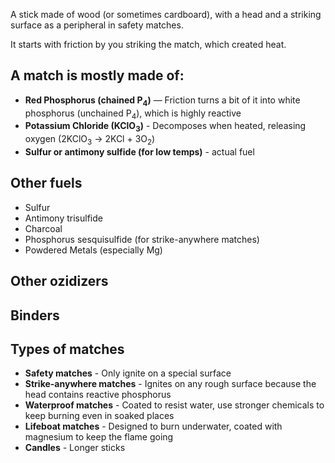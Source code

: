 A stick made of wood (or sometimes cardboard), with a head and a striking surface as a peripheral in safety matches.

It starts with friction by you striking the match, which created heat.

## A match is mostly made of:

 - **Red Phosphorus (chained P<sub>4</sub>)** — Friction turns a bit of it into white phosphorus (unchained P<sub>4</sub>), which is highly reactive
 - **Potassium Chloride (KClO<sub>3</sub>)** - Decomposes when heated, releasing oxygen (2KClO<sub>3</sub> → 2KCl + 3O<sub>2</sub>)
 - **Sulfur or antimony sulfide (for low temps)** - actual fuel

## Other fuels

- Sulfur
- Antimony trisulfide
- Charcoal
- Phosphorus sesquisulfide (for strike-anywhere matches)
- Powdered Metals (especially Mg)

## Other ozidizers

## Binders


## Types of matches

 - **Safety matches** - Only ignite on a special surface
 - **Strike-anywhere matches** - Ignites on any rough surface because the head contains reactive phosphorus
 - **Waterproof matches** - Coated to resist water, use stronger chemicals to keep burning even in soaked places
 - **Lifeboat matches** - Designed to burn underwater, coated with magnesium to keep the flame going
 - **Candles** - Longer sticks